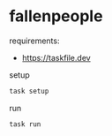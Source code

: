 # fallenpeople


requirements:
- https://taskfile.dev

setup
```bash
task setup


```

run
```bash
task run
```
